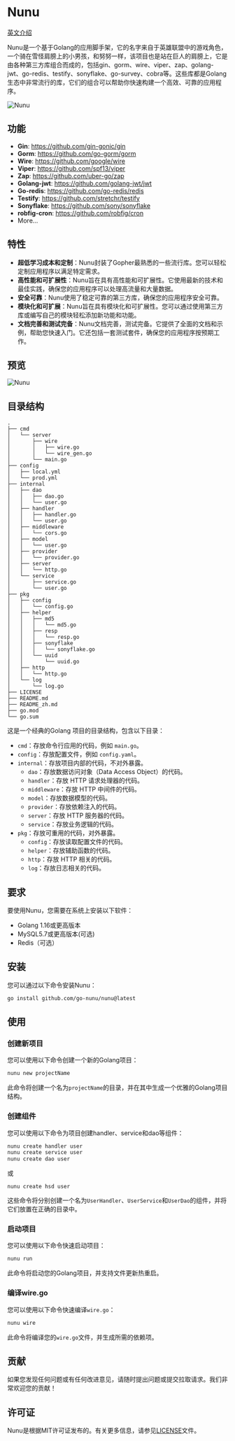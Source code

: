 # Nunu
[英文介绍](https://github.com/go-nunu/nunu/blob/main/README.md)

Nunu是一个基于Golang的应用脚手架，它的名字来自于英雄联盟中的游戏角色，一个骑在雪怪肩膀上的小男孩，和努努一样，该项目也是站在巨人的肩膀上，它是由各种第三方库组合而成的，包括gin、gorm、wire、viper、zap、golang-jwt、go-redis、testify、sonyflake、go-survey、cobra等。这些库都是Golang生态中非常流行的库，它们的组合可以帮助你快速构建一个高效、可靠的应用程序。

![Nunu](https://github.com/go-nunu/nunu/blob/main/.github/assets/banner.png)


## 功能
- **Gin**: https://github.com/gin-gonic/gin
- **Gorm**: https://github.com/go-gorm/gorm
- **Wire**: https://github.com/google/wire
- **Viper**: https://github.com/spf13/viper
- **Zap**: https://github.com/uber-go/zap
- **Golang-jwt**: https://github.com/golang-jwt/jwt
- **Go-redis**: https://github.com/go-redis/redis
- **Testify**: https://github.com/stretchr/testify
- **Sonyflake**: https://github.com/sony/sonyflake
- **robfig-cron**: https://github.com/robfig/cron
- More...
## 特性
* **超低学习成本和定制**：Nunu封装了Gopher最熟悉的一些流行库。您可以轻松定制应用程序以满足特定需求。
* **高性能和可扩展性**：Nunu旨在具有高性能和可扩展性。它使用最新的技术和最佳实践，确保您的应用程序可以处理高流量和大量数据。
* **安全可靠**：Nunu使用了稳定可靠的第三方库，确保您的应用程序安全可靠。
* **模块化和可扩展**：Nunu旨在具有模块化和可扩展性。您可以通过使用第三方库或编写自己的模块轻松添加新功能和功能。
* **文档完善和测试完备**：Nunu文档完善，测试完备。它提供了全面的文档和示例，帮助您快速入门。它还包括一套测试套件，确保您的应用程序按预期工作。

## 预览
![Nunu](https://github.com/go-nunu/nunu/blob/main/.github/assets/iterm.png)

## 目录结构
```
.
├── cmd
│   └── server
│       ├── wire
│       │   ├── wire.go
│       │   └── wire_gen.go
│       └── main.go
├── config
│   ├── local.yml
│   └── prod.yml
├── internal
│   ├── dao
│   │   ├── dao.go
│   │   └── user.go
│   ├── handler
│   │   ├── handler.go
│   │   └── user.go
│   ├── middleware
│   │   └── cors.go
│   ├── model
│   │   └── user.go
│   ├── provider
│   │   └── provider.go
│   ├── server
│   │   └── http.go
│   └── service
│       ├── service.go
│       └── user.go
├── pkg
│   ├── config
│   │   └── config.go
│   ├── helper
│   │   ├── md5
│   │   │   └── md5.go
│   │   ├── resp
│   │   │   └── resp.go
│   │   ├── sonyflake
│   │   │   └── sonyflake.go
│   │   └── uuid
│   │       └── uuid.go
│   ├── http
│   │   └── http.go
│   └── log
│       └── log.go
├── LICENSE
├── README.md
├── README_zh.md
├── go.mod
└── go.sum
```

这是一个经典的Golang 项目的目录结构，包含以下目录：

- `cmd`：存放命令行应用的代码，例如 `main.go`。
- `config`：存放配置文件，例如 `config.yaml`。
- `internal`：存放项目内部的代码，不对外暴露。
  - `dao`：存放数据访问对象（Data Access Object）的代码。
  - `handler`：存放 HTTP 请求处理器的代码。
  - `middleware`：存放 HTTP 中间件的代码。
  - `model`：存放数据模型的代码。
  - `provider`：存放依赖注入的代码。
  - `server`：存放 HTTP 服务器的代码。
  - `service`：存放业务逻辑的代码。
- `pkg`：存放可重用的代码，对外暴露。
  - `config`：存放读取配置文件的代码。
  - `helper`：存放辅助函数的代码。
  - `http`：存放 HTTP 相关的代码。
  - `log`：存放日志相关的代码。

## 要求
要使用Nunu，您需要在系统上安装以下软件：

* Golang 1.16或更高版本
* MySQL5.7或更高版本(可选)
* Redis（可选）


## 安装

您可以通过以下命令安装Nunu：

```bash
go install github.com/go-nunu/nunu@latest
```

## 使用

### 创建新项目

您可以使用以下命令创建一个新的Golang项目：

```bash
nunu new projectName
```

此命令将创建一个名为`projectName`的目录，并在其中生成一个优雅的Golang项目结构。

### 创建组件

您可以使用以下命令为项目创建handler、service和dao等组件：

```bash
nunu create handler user
nunu create service user
nunu create dao user
```
或
```
nunu create hsd user
```
这些命令将分别创建一个名为`UserHandler`、`UserService`和`UserDao`的组件，并将它们放置在正确的目录中。

### 启动项目

您可以使用以下命令快速启动项目：

```bash
nunu run
```

此命令将启动您的Golang项目，并支持文件更新热重启。

### 编译wire.go

您可以使用以下命令快速编译`wire.go`：

```bash
nunu wire
```

此命令将编译您的`wire.go`文件，并生成所需的依赖项。

## 贡献

如果您发现任何问题或有任何改进意见，请随时提出问题或提交拉取请求。我们非常欢迎您的贡献！

## 许可证

Nunu是根据MIT许可证发布的。有关更多信息，请参见[LICENSE](LICENSE)文件。